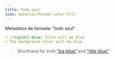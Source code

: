```yaml
---
title: Todo azul
icon: material/format-color-fill
---
```


Metadatos de llamada: "todo azul"

```md
> [!tip|all-blue] Title will be blue
> The background color will be blue
```
> Shorthand for both ["bg-blue"](../bg-styling/page-2.md) and ["title-blue"](../title-styling/page-2.md)